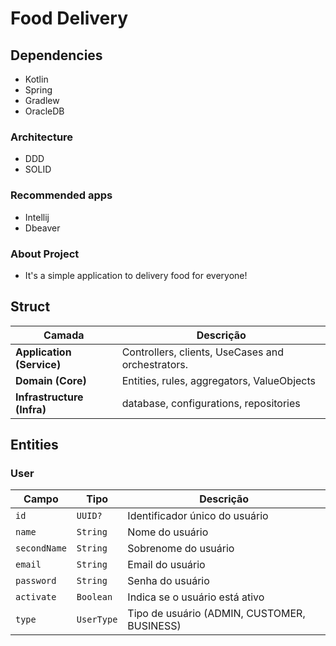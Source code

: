 # Food Delivery

## Dependencies

- Kotlin
- Spring
- Gradlew
- OracleDB

### Architecture

 - DDD
 - SOLID

### Recommended apps

- Intellij
- Dbeaver

### About Project

- It's a simple application to delivery food for everyone!

## Struct

| Camada                     | Descrição                                        |
|----------------------------|--------------------------------------------------|
| **Application (Service)**  | Controllers, clients, UseCases and orchestrators. |
| **Domain (Core)**          | Entities, rules, aggregators, ValueObjects       |
| **Infrastructure (Infra)** | database, configurations, repositories  |


## Entities

### User

| Campo        | Tipo       | Descrição                                   |
| ------------ | ---------- |---------------------------------------------|
| `id`         | `UUID?`    | Identificador único do usuário              |
| `name`       | `String`   | Nome do usuário                             |
| `secondName` | `String`   | Sobrenome do usuário                        |
| `email`      | `String`   | Email do usuário                            |
| `password`   | `String`   | Senha do usuário                            |
| `activate`   | `Boolean`  | Indica se o usuário está ativo              |
| `type`       | `UserType` | Tipo de usuário (ADMIN, CUSTOMER, BUSINESS) |
